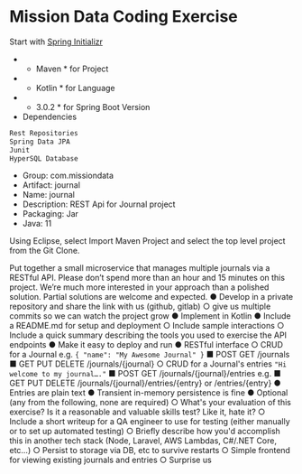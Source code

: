 # Mission Data Coding Exercise

Start with [Spring Initializr](https://start.spring.io/)
* * Maven * for Project
* * Kotlin * for Language
* * 3.0.2 * for Spring Boot Version
* Dependencies


```bash
Rest Repositories
Spring Data JPA
Junit
HyperSQL Database
```

* Group: com.missiondata
* Artifact: journal
* Name: journal
* Description: REST Api for Journal project
* Packaging: Jar
* Java: 11

Using Eclipse, select Import Maven Project and select the top level project from the Git Clone.



Put together a small microservice that manages multiple journals via a RESTful API. Please don’t spend more than an hour and 15 minutes on this project. We’re much more interested in your approach than a polished solution. Partial solutions are welcome and expected. 
● Develop in a private repository and share the link with us (github, gitlab)
	○ give us multiple commits so we can watch the project grow
● Implement in Kotlin
● Include a README.md for setup and deployment
	○ Include sample interactions
	○ Include a quick summary describing the tools you used to exercise the API endpoints
● Make it easy to deploy and run
● RESTful interface
○ CRUD for a Journal e.g. `{ "name": "My Awesome Journal" }`
■ POST GET /journals
■ GET PUT DELETE /journals/{journal}
○ CRUD for a Journal's entries `"Hi welcome to my journal…."`
■ POST GET /journals/{journal}/entries e.g.
■ GET PUT DELETE /journals/{journal}/entries/{entry} or /entries/{entry}
● Entries are plain text
● Transient in-memory persistence is fine
● Optional (any from the following, none are required)
○ What's your evaluation of this exercise? Is it a reasonable and valuable skills test? Like it,
hate it?
○ Include a short writeup for a QA engineer to use for testing (either manually or to set up
automated testing)
○ Briefly describe how you'd accomplish this in another tech stack (Node, Laravel, AWS Lambdas,
C#/.NET Core, etc…)
○ Persist to storage via DB, etc to survive restarts
○ Simple frontend for viewing existing journals and entries
○ Surprise us
